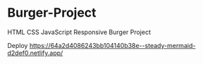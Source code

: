 # Burger-Project
HTML CSS JavaScript Responsive Burger Project

Deploy
https://64a2d4086243bb104140b38e--steady-mermaid-d2def0.netlify.app/
